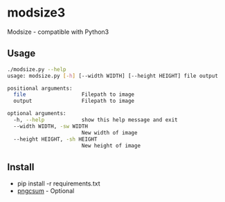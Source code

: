 # modsize3

Modsize - compatible with Python3



## Usage

```bash
./modsize.py --help
usage: modsize.py [-h] [--width WIDTH] [--height HEIGHT] file output

positional arguments:
  file                  Filepath to image
  output                Filepath to image

optional arguments:
  -h, --help            show this help message and exit
  --width WIDTH, -sw WIDTH
                        New width of image
  --height HEIGHT, -sh HEIGHT
                        New height of image
```

## Install

* pip install -r requirements.txt
* [pngcsum](http://schaik.com/png/pngcsum.html) - Optional
